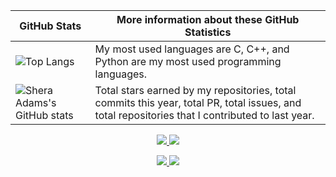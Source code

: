 <!-- TABLE -->
| GitHub Stats | More information about these GitHub Statistics |
|---|---|
| ![Top Langs](https://github-readme-stats.vercel.app/api/top-langs/?username=sheraadams&count_private=true&theme=tokyonight&bg_color=0,000000,130F40&layout=compact&border_radius=8&langs_count=20&hide=swift) | My most used languages are C, C++, and Python are my most used programming languages. |
| ![Shera Adams's GitHub stats](https://github-readme-stats.vercel.app/api?username=sheraadams&show_icons=true&count_private=true&theme=tokyonight&bg_color=0,000000,130F40&layout=compact&border_radius=10) | Total stars earned by my repositories, total commits this year, total PR, total issues, and total repositories that I contributed to last year. |


<!-- skills -->
<p align="center">
  <a href="https://skillicons.dev">
    <img src="https://skillicons.dev/icons?i=java,git,ai,ps,eclipse,ae,idea,c,cpp,cs" />
    <img src="https://skillicons.dev/icons?i=instagram,linkedin,lua,py,qt,twitter,vscode,visualstudio,r" />
  </a>
</p>

<!-- contributors -->
<p align="center">
  <a href="https://skillicons.dev">
    <img src="https://img.shields.io/badge/all_contributors-32-orange.svg?style=flat-square" />
    <img src="https://komarev.com/ghpvc/?username=sheraadams" />
  </a>
</p>
